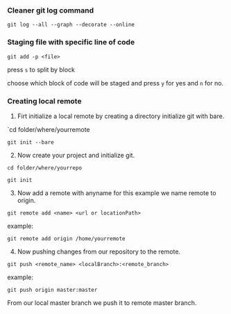 ### Cleaner git log command

`git log --all --graph --decorate --online`

### Staging file with specific line of code

`git add -p <file>`

press `s` to split by block

choose which block of code will be staged and press `y` for yes and `n` for no.

### Creating local remote

1. Firt initialize a local remote by creating a directory initialize git with bare.

`cd folder/where/yourremote

`git init --bare`

2. Now create your project and initialize git.

`cd folder/where/yourrepo`

`git init`

3. Now add a remote with anyname for this example we name remote to origin.

`git remote add <name> <url or locationPath>`

example:

`git remote add origin /home/yourremote`

4. Now pushing changes from our repository to the remote.

`git push <remote_name> <localBranch>:<remote_branch>`

example:

`git push origin master:master`

From our local master branch we push it to remote master branch.
